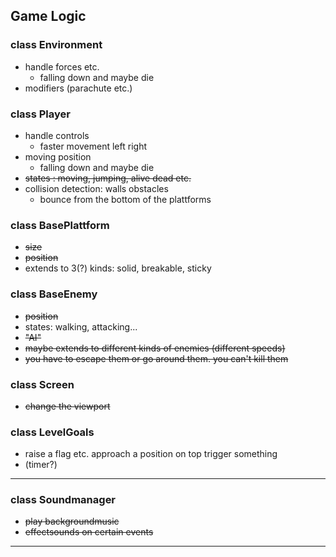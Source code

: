 ## Game Logic

### class Environment
+ handle forces etc.
	+ falling down and maybe die
+ modifiers (parachute etc.)

### class Player
+ handle controls
	+ faster movement left right
+ moving position
	+ falling down and maybe die
+ ~~states : moving, jumping, alive dead etc.~~
+ collision detection: walls obstacles
	+ bounce from the bottom of the plattforms

### class BasePlattform
+ ~~size~~
+ ~~position~~
+  extends to 3(?) kinds: solid, breakable, sticky

### class BaseEnemy
+ ~~position~~
+ states: walking, attacking...
+  ~~"AI"~~
+  ~~maybe extends to different kinds of enemies (different speeds)~~
+  ~~you have to escape them or go around them. you can't kill them~~

### class Screen
+ ~~change the viewport~~

### class LevelGoals
+ raise a flag etc. approach a position on top trigger something
+  (timer?)

---
### class Soundmanager
+  ~~play backgroundmusic~~
+  ~~effectsounds on certain events~~

---
